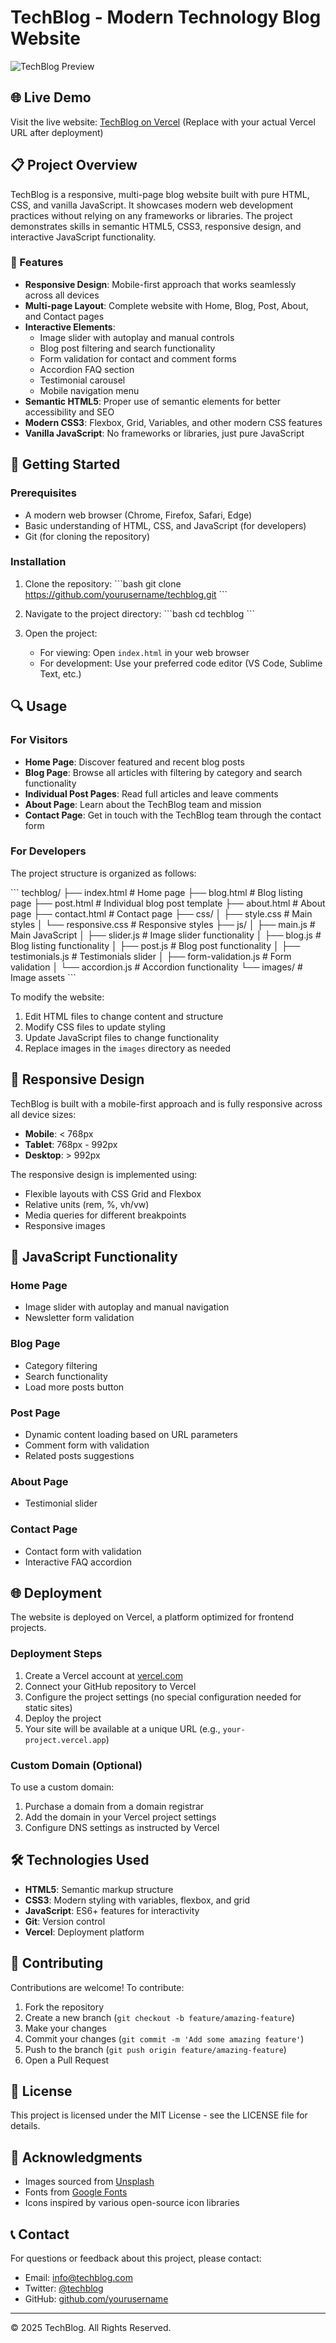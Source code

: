 # TechBlog - Modern Technology Blog Website

![TechBlog Preview](images/featured-tech.png)

## 🌐 Live Demo

Visit the live website: [TechBlog on Vercel](https://techblog-demo.vercel.app) (Replace with your actual Vercel URL after deployment)

## 📋 Project Overview

TechBlog is a responsive, multi-page blog website built with pure HTML, CSS, and vanilla JavaScript. It showcases modern web development practices without relying on any frameworks or libraries. The project demonstrates skills in semantic HTML5, CSS3, responsive design, and interactive JavaScript functionality.

### 🎯 Features

- **Responsive Design**: Mobile-first approach that works seamlessly across all devices
- **Multi-page Layout**: Complete website with Home, Blog, Post, About, and Contact pages
- **Interactive Elements**:
  - Image slider with autoplay and manual controls
  - Blog post filtering and search functionality
  - Form validation for contact and comment forms
  - Accordion FAQ section
  - Testimonial carousel
  - Mobile navigation menu
- **Semantic HTML5**: Proper use of semantic elements for better accessibility and SEO
- **Modern CSS3**: Flexbox, Grid, Variables, and other modern CSS features
- **Vanilla JavaScript**: No frameworks or libraries, just pure JavaScript

## 🚀 Getting Started

### Prerequisites

- A modern web browser (Chrome, Firefox, Safari, Edge)
- Basic understanding of HTML, CSS, and JavaScript (for developers)
- Git (for cloning the repository)

### Installation

1. Clone the repository:
   \`\`\`bash
   git clone https://github.com/yourusername/techblog.git
   \`\`\`

2. Navigate to the project directory:
   \`\`\`bash
   cd techblog
   \`\`\`

3. Open the project:
   - For viewing: Open `index.html` in your web browser
   - For development: Use your preferred code editor (VS Code, Sublime Text, etc.)

## 🔍 Usage

### For Visitors

- **Home Page**: Discover featured and recent blog posts
- **Blog Page**: Browse all articles with filtering by category and search functionality
- **Individual Post Pages**: Read full articles and leave comments
- **About Page**: Learn about the TechBlog team and mission
- **Contact Page**: Get in touch with the TechBlog team through the contact form

### For Developers

The project structure is organized as follows:

\`\`\`
techblog/
├── index.html              # Home page
├── blog.html               # Blog listing page
├── post.html               # Individual blog post template
├── about.html              # About page
├── contact.html            # Contact page
├── css/
│   ├── style.css           # Main styles
│   └── responsive.css      # Responsive styles
├── js/
│   ├── main.js             # Main JavaScript
│   ├── slider.js           # Image slider functionality
│   ├── blog.js             # Blog listing functionality
│   ├── post.js             # Blog post functionality
│   ├── testimonials.js     # Testimonials slider
│   ├── form-validation.js  # Form validation
│   └── accordion.js        # Accordion functionality
└── images/                 # Image assets
\`\`\`

To modify the website:

1. Edit HTML files to change content and structure
2. Modify CSS files to update styling
3. Update JavaScript files to change functionality
4. Replace images in the `images` directory as needed

## 📱 Responsive Design

TechBlog is built with a mobile-first approach and is fully responsive across all device sizes:

- **Mobile**: < 768px
- **Tablet**: 768px - 992px
- **Desktop**: > 992px

The responsive design is implemented using:
- Flexible layouts with CSS Grid and Flexbox
- Relative units (rem, %, vh/vw)
- Media queries for different breakpoints
- Responsive images

## 🔧 JavaScript Functionality 

### Home Page
- Image slider with autoplay and manual navigation
- Newsletter form validation

### Blog Page
- Category filtering
- Search functionality
- Load more posts button

### Post Page
- Dynamic content loading based on URL parameters
- Comment form with validation
- Related posts suggestions

### About Page
- Testimonial slider

### Contact Page
- Contact form with validation
- Interactive FAQ accordion

## 🌐 Deployment

The website is deployed on Vercel, a platform optimized for frontend projects.

### Deployment Steps

1. Create a Vercel account at [vercel.com](https://vercel.com)
2. Connect your GitHub repository to Vercel
3. Configure the project settings (no special configuration needed for static sites)
4. Deploy the project
5. Your site will be available at a unique URL (e.g., `your-project.vercel.app`)

### Custom Domain (Optional)

To use a custom domain:
1. Purchase a domain from a domain registrar
2. Add the domain in your Vercel project settings
3. Configure DNS settings as instructed by Vercel

## 🛠️ Technologies Used

- **HTML5**: Semantic markup structure
- **CSS3**: Modern styling with variables, flexbox, and grid
- **JavaScript**: ES6+ features for interactivity
- **Git**: Version control
- **Vercel**: Deployment platform

## 🤝 Contributing

Contributions are welcome! To contribute:

1. Fork the repository
2. Create a new branch (`git checkout -b feature/amazing-feature`)
3. Make your changes
4. Commit your changes (`git commit -m 'Add some amazing feature'`)
5. Push to the branch (`git push origin feature/amazing-feature`)
6. Open a Pull Request

## 📄 License

This project is licensed under the MIT License - see the LICENSE file for details.

## 🙏 Acknowledgments

- Images sourced from [Unsplash](https://unsplash.com)
- Fonts from [Google Fonts](https://fonts.google.com)
- Icons inspired by various open-source icon libraries

## 📞 Contact

For questions or feedback about this project, please contact:
- Email: info@techblog.com
- Twitter: [@techblog](https://twitter.com/techblog)
- GitHub: [github.com/yourusername](https://github.com/yourusername)

---

© 2025 TechBlog. All Rights Reserved.
